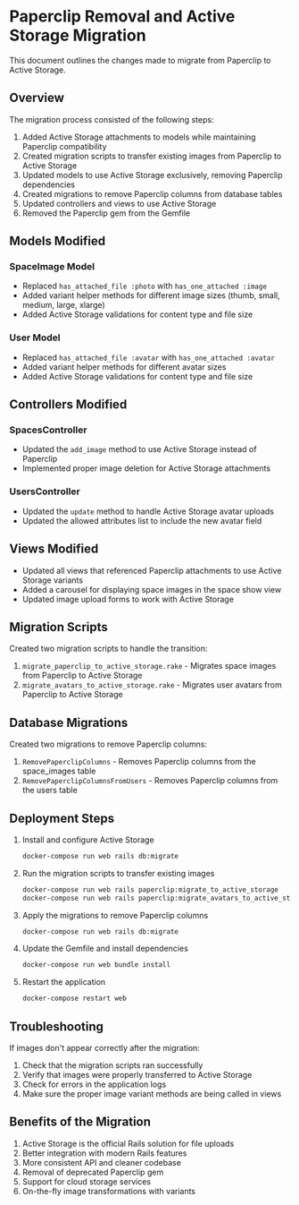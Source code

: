 # Paperclip Removal and Active Storage Migration

This document outlines the changes made to migrate from Paperclip to Active Storage.

## Overview

The migration process consisted of the following steps:

1. Added Active Storage attachments to models while maintaining Paperclip compatibility
2. Created migration scripts to transfer existing images from Paperclip to Active Storage
3. Updated models to use Active Storage exclusively, removing Paperclip dependencies
4. Created migrations to remove Paperclip columns from database tables
5. Updated controllers and views to use Active Storage
6. Removed the Paperclip gem from the Gemfile

## Models Modified

### SpaceImage Model
- Replaced `has_attached_file :photo` with `has_one_attached :image`
- Added variant helper methods for different image sizes (thumb, small, medium, large, xlarge)
- Added Active Storage validations for content type and file size

### User Model
- Replaced `has_attached_file :avatar` with `has_one_attached :avatar`
- Added variant helper methods for different avatar sizes
- Added Active Storage validations for content type and file size

## Controllers Modified

### SpacesController
- Updated the `add_image` method to use Active Storage instead of Paperclip
- Implemented proper image deletion for Active Storage attachments

### UsersController
- Updated the `update` method to handle Active Storage avatar uploads
- Updated the allowed attributes list to include the new avatar field

## Views Modified

- Updated all views that referenced Paperclip attachments to use Active Storage variants
- Added a carousel for displaying space images in the space show view
- Updated image upload forms to work with Active Storage

## Migration Scripts

Created two migration scripts to handle the transition:

1. `migrate_paperclip_to_active_storage.rake` - Migrates space images from Paperclip to Active Storage
2. `migrate_avatars_to_active_storage.rake` - Migrates user avatars from Paperclip to Active Storage

## Database Migrations

Created two migrations to remove Paperclip columns:

1. `RemovePaperclipColumns` - Removes Paperclip columns from the space_images table
2. `RemovePaperclipColumnsFromUsers` - Removes Paperclip columns from the users table

## Deployment Steps

1. Install and configure Active Storage
   ```bash
   docker-compose run web rails db:migrate
   ```

2. Run the migration scripts to transfer existing images
   ```bash
   docker-compose run web rails paperclip:migrate_to_active_storage
   docker-compose run web rails paperclip:migrate_avatars_to_active_storage
   ```

3. Apply the migrations to remove Paperclip columns
   ```bash
   docker-compose run web rails db:migrate
   ```

4. Update the Gemfile and install dependencies
   ```bash
   docker-compose run web bundle install
   ```

5. Restart the application
   ```bash
   docker-compose restart web
   ```

## Troubleshooting

If images don't appear correctly after the migration:

1. Check that the migration scripts ran successfully
2. Verify that images were properly transferred to Active Storage
3. Check for errors in the application logs
4. Make sure the proper image variant methods are being called in views

## Benefits of the Migration

1. Active Storage is the official Rails solution for file uploads
2. Better integration with modern Rails features
3. More consistent API and cleaner codebase
4. Removal of deprecated Paperclip gem
5. Support for cloud storage services
6. On-the-fly image transformations with variants